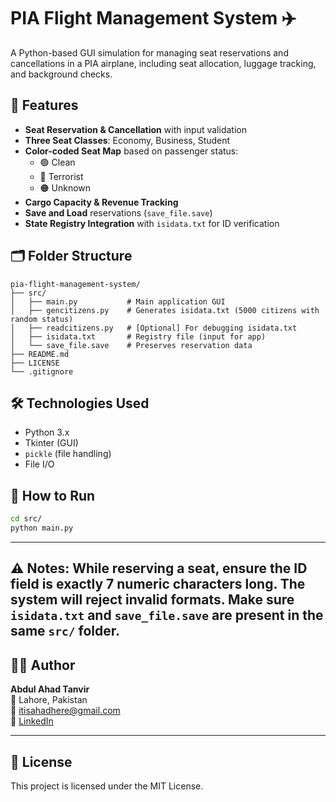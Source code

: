 # PIA Flight Management System ✈️

A Python-based GUI simulation for managing seat reservations and cancellations in a PIA airplane, including seat allocation, luggage tracking, and background checks.

## 🚀 Features
- **Seat Reservation & Cancellation** with input validation
- **Three Seat Classes**: Economy, Business, Student
- **Color-coded Seat Map** based on passenger status:
  - 🟢 Clean
  - 🔴 Terrorist
  - 🟠 Unknown
- **Cargo Capacity & Revenue Tracking**
- **Save and Load** reservations (`save_file.save`)
- **State Registry Integration** with `isidata.txt` for ID verification

## 🗂️ Folder Structure
```
pia-flight-management-system/
├── src/
│   ├── main.py           # Main application GUI
│   ├── gencitizens.py    # Generates isidata.txt (5000 citizens with random status)
│   ├── readcitizens.py   # [Optional] For debugging isidata.txt
│   ├── isidata.txt       # Registry file (input for app)
│   └── save_file.save    # Preserves reservation data
├── README.md
├── LICENSE
└── .gitignore
```

## 🛠️ Technologies Used
- Python 3.x
- Tkinter (GUI)
- `pickle` (file handling)
- File I/O

## 🧪 How to Run
```bash
cd src/
python main.py

```
---

⚠️ Notes:
While reserving a seat, ensure the ID field is exactly 7 numeric characters long. The system will reject invalid formats.
Make sure `isidata.txt` and `save_file.save` are present in the same `src/` folder.
---

## 👨‍💻 Author

**Abdul Ahad Tanvir**  
📍 Lahore, Pakistan  
📧 itisahadhere@gmail.com  
🔗 [LinkedIn](https://www.linkedin.com/in/abdul-ahad-tanvir-3b14a9283/)

---

## 📄 License
This project is licensed under the MIT License.
